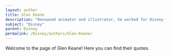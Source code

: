 ```yaml
---
layout: author
title: Glen Keane
description: "Renowned animator and illustrator, he worked for Disney for over 38 years, creating beloved characters like Ariel, Beast, and Tarzan, and is known for his innovative animation techniques."
subject: "Disney"
parent: Disney
permalink: /Disney/authors/Glen-Keane/
---
```


Welcome to the page of Glen Keane! Here you can find their quotes.
